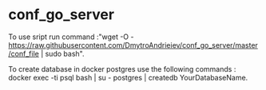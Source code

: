 # conf_go_server
To use sript run command :"wget -O - https://raw.githubusercontent.com/DmytroAndrieiev/conf_go_server/master/conf_file | sudo bash".

To create database in docker postgres use the following commands : docker exec -ti psql bash | su - postgres | createdb YourDatabaseName.
  
